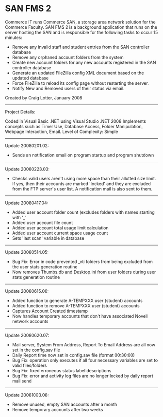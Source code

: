 # SAN FMS 2

Commerce IT runs Commerce SAN, a storage area network solution for the Commerce Faculty. SAN FMS 2 is a background application that runs on the server hosting the SAN and is responsible for the following tasks to occur 15 minutes:

- Remove any invalid staff and student entries from the SAN controller database
- Remove any orphaned account folders from the system
- Create new account folders for any new accounts registered in the SAN controller database
- Generate an updated FileZilla config XML document based on the updated database
- Force FileZilla to reload its config page without restarting the server.
- Notify New and Removed users of their status via email.

Created by Craig Lotter, January 2008

*********************************

Project Details:

Coded in Visual Basic .NET using Visual Studio .NET 2008
Implements concepts such as Timer Use, Database Access, Folder Manipulation, Webpage Interaction, Email.
Level of Complexity: Simple

*********************************

Update 20080201.02:

- Sends an notification email on program startup and program shutdown

*********************************

Update 20080223.03:

- Checks valid users aren't using more space than their allotted size limit. If yes, then their accounts are marked 'locked' and they are excluded from the FTP server's user list. A notification mail is also sent to them.

*********************************

Update 20080417.04:

- Added user account folder count (excludes folders with names starting with '_'
- Added user account file count
- Added user account total usage limit calculation
- Added user account current space usage count
- Sets 'last scan' variable in database

*********************************

Update 20080514.05:

- Bug Fix: Error in code prevented _vti folders from being excluded from the user stats generation routine
- Now removes Thumbs.db and Desktop.ini from user folders during user stats generation routine

*********************************

Update 20080615.06:

- Added function to generate A-TEMPXXX user (student) accounts
- Added function to remove A-TEMPXXX user (student) accounts
- Captures Account Created timestamp
- Now handles temporary accounts that don't have associated Novell network accounts

*********************************

Update 20080620.07:

- Mail server, System From Address, Report To Email Address are all now set in the config.sav file
- Daily Report time now set in config.sav file (format 00:30:00)
- Bug Fix: operation only executes if all four necessary variables are set to valid files/folders
- Bug Fix: fixed erroneous status label descriptions
- Bug Fix: error and activity log files are no longer locked by daily report mail send

*********************************

Update 20081003.08:

- Remove unused, empty SAN accounts after a month
- Remove temporary accounts after two weeks
